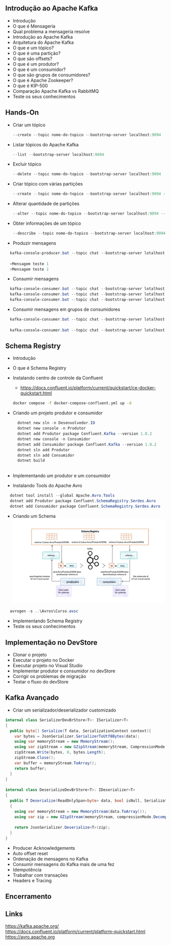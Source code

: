## Introdução ao Apache Kafka
* Introdução
* O que é Mensageria
* Qual problema a mensageria resolve
* Introdução ao Apache Kafka
* Arquitetura do Apache Kafka
* O que e um tópico?
* O que é uma partição?
* O que são offsets?
* O que é um produtor?
* O que é um consumidor?
* O que são grupos de consumidores?
* O que é Apache Zookeeper?
* O que é KIP-500
* Comparação Apache Kafka vs RabbitMQ
* Teste os seus conhecimentos

## Hands-On
* Criar um tópico
  ```powershell
  --create --topic nome-do-topico --bootstrap-server localhost:9094
  ```
* Listar tópicos do Apache Kafka
  ```powershell
  --list --bootstrap-server localhost:9094
  ```  
* Excluir tópico
  ```powershell
  --delete --topic nome-do-topico --bootstrap-server localhost:9094
  ``` 
* Criar tópico com várias partições
  ```powershell
  --create --topic nome-do-topico --bootstrap-server localhost:9094 --partitions 2 --replication-factor 2
  ```
* Alterar quantidade de partições
  ```powershell
  --alter --topic nome-do-topico --bootstrap-server localhost:9094 --partitions 3 
  ```
* Obter informações de um tópico
  ```powershell
  --describe --topic nome-do-topico --bootstrap-server localhost:9094
  ```
* Produzir mensagens
```powershell
  kafka-console-producer.bat --topic chat --bootstrap-server lotalhost:9094

  >Mensagem teste 1
  >Mensagem teste 2
```
* Consumir mensagens
```powershell
  kafka-console-consumer.bat --topic chat --bootstrap-server lotalhost:9094
  kafka-console-consumer.bat --topic chat --bootstrap-server lotalhost:9094 --from-beginning
  kafka-console-consumer.bat --topic chat --bootstrap-server lotalhost:9094 --from-beginning  --property print.partition=true --property print.offset=true
```
* Consumir mensagens em grupos de consumidores
```powershell
  kafka-console-consumer.bat --topic chat --bootstrap-server lotalhost:9094 --from-beginning  --property print.partition=true --property print.offset=true --group grupo1

  kafka-console-consumer.bat --topic chat --bootstrap-server lotalhost:9094 --from-beginning  --property print.partition=true --property print.offset=true --group grupo2  
```
## Schema Registry
* Introdução
* O que é Schema Registry
* Instalando centro de controle da Confluent
  * https://docs.confluent.io/platform/current/quickstart/ce-docker-quickstart.html
  ```bash
  docker compose -f docker-compose-confluent.yml up -d
  ```
* Criando um projeto produtor e consumidor
  ```powershell
    dotnet new sln -n Desenvolvedor.IO
    dotnet new console -n Produtor
    dotnet add Produtor package Confluent.Kafka --version 1.8.2
    dotnet new console -n Consumidor
    dotnet add Consumidor package Confluent.Kafka --version 1.8.2
    dotnet sln add Produtor
    dotnet sln add Consumidor
    dotnet build
    
  ```
* Implementando um produtor e um consumidor

* Instalando Tools do Apache Avro
```csharp
  dotnet tool install --global Apache.Avro.Tools
  dotnet add Produtor package Confluent.SchemaRegistry.Serdes.Avro
  dotnet add Consumidor package Confluent.SchemaRegistry.Serdes.Avro
```
* Criando um Schema
![Alt text](imgs/image.png)
```csharp
  avrogen -s ..\Avros\Curso.avsc

```

* Implementando Schema Registry
* Teste os seus conhecimentos

## Implementação no DevStore
* Clonar o projeto
* Executar o projeto no Docker
* Executar projeto no Visual Studio
* Implementar produtor e consumidor no devStore
* Corrigir os problemas de migração
* Testar o fluxo do devStore

## Kafka Avançado
* Criar um serializador/deserializador customizado
```csharp
internal class SerializerDevBrStore<T>: ISerializer<T>
{
  public byte[] Serialize(T data, SerializationContext context){
    var bytes = JsonSerializer.SerializerToUtf8Bytes(data);
    using var memoryStream = new MemoryStream();
    using var zipStream = new GZipStream(memoryStream, CompressionMode.Compress, true);
    zipStream.Write(bytes, 0, bytes.Length);
    zipStream.Close();
    var buffer = memoryStream.ToArray();
    return buffer;
  }
}

internal class DeserializeDevBrStore<T>: IDeserializer<T>
{
  public T Deserialize(ReadOnlySpan<byte> data, bool isNull, SerializationContext context)
  {
    using var memoryStream = new MemoryStream(data.ToArray());
    using var zip = new GZipStream(memoryStream, compressionMode.Decompress, true);

    return JsonSerializer.Deserialize<T>(zip);
  }
}
```
* Producer Acknowledgements
* Auto offset reset
* Ordenação de mensagens no Kafka
* Consumir mensagens do Kafka mais de uma fez
* Idempotência
* Trabalhar com transações
* Headers e Tracing

## Encerramento

## Links
https://kafka.apache.org/
https://docs.confluent.io/platform/current/platform-quickstart.html
https://avro.apache.org





